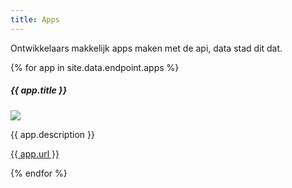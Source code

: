 ```yaml
---
title: Apps
---
```


Ontwikkelaars makkelijk apps maken met de api, data stad dit dat.

<div id="apps">
{% for app in site.data.endpoint.apps %}
<h5 id="{{ app.name }}">{{ app.title }}</h5>
<img src="{{ site.baseurl }}/apps/{{ app.name }}.jpg" />
<p>{{ app.description }}</p>
<p><a href="{{ app.url }}">{{ app.url }}</a></p>
{% endfor %}
</div>
